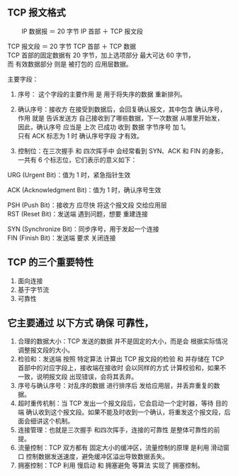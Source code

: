 
## TCP 报文格式
　　
IP 数据报 ＝ 20 字节 IP 首部 ＋ TCP 报文段  

TCP 报文段 ＝ 20 字节 TCP 首部 ＋ TCP 数据   
TCP 首部的固定数据有 20 字节，加上选项部分 最大可达 60 字节，  
而 有效数据部分 则是 被打包的 应用层数据。  

主要字段：  

1. 序号： 这个字段的主要作用 是 用于将失序的数据 重新排列。

2. 确认序号：接收方 在接受到数据后，会回复确认报文，其中包含 确认序号，作用 就是 告诉发送方 自己接收到了哪些数据，下一次数据 从哪里开始发，  
因此，确认序号 应当是 上次 已成功 收到 数据 字节序号 加 1。  
只有 ACK 标志为 1 时    确认序号字段 才有效。  

3. 控制位：在三次握手 和 四次挥手中 会经常看到 SYN、ACK 和 FIN 的身影，一共有 6 个标志位，它们表示的意义如下：  

URG (Urgent Bit)：值为 1 时，紧急指针生效  

ACK (Acknowledgment Bit)：值为 1 时，确认序号生效   

PSH (Push Bit)：接收方 应尽快 将这个报文段 交给应用层  
RST (Reset Bit)：发送端 遇到问题，想要 重建连接  

SYN (Synchronize Bit)：同步序号，用于发起一个连接    
FIN (Finish Bit)：发送端 要求 关闭连接  




## TCP 的三个重要特性  

1. 面向连接
2. 基于字节流
3. 可靠性







## 它主要通过 以下方式 确保 可靠性，

1. 合理的数据大小：TCP 发送的数据 并不是固定的大小，而是会 根据实际情况 调整报文段的大小。  
2. 检验和：发送端 按照 特定算法 计算出 TCP 报文段的检验 和 并存储在 TCP 首部中的对应字段上，接收端在接收时 会以同样的方式 计算校验和，如果不一致，说明报文段 出现错误，会将其丢弃。  
3. 序号与确认序号：对乱序的数据 进行排序后 发给应用层，并丢弃重复的数据。  
4. 超时重传机制：当 TCP 发出一个报文段后，它会启动一个定时器，等待 目的端 确认收到这个报文段。如果不能及时收到一个确认，将重发这个报文段，后面会细讲这个机制。  
5. 连接管理：也就是三次握手 和四次挥手，连接的可靠性 是整体可靠性的前提。  
6. 流量控制：TCP 双方都有 固定大小的缓冲区，流量控制的原理 是利用  滑动窗口  控制数据发送速度，避免缓冲区溢出导致数据丢失。  
7. 拥塞控制：TCP 利用 慢启动 和 拥塞避免  等算法 实现了 拥塞控制。  
